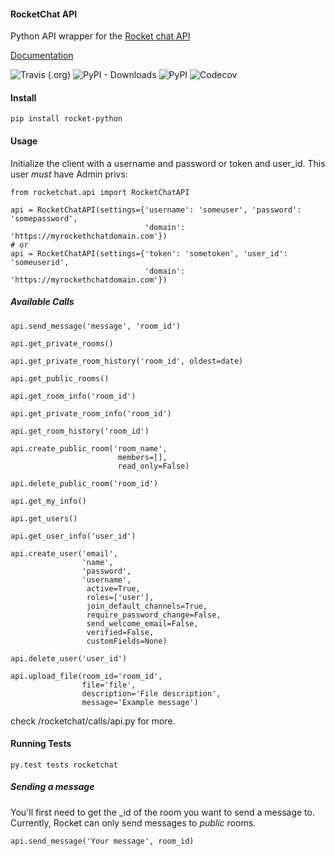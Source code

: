 #### RocketChat API

Python API wrapper for the [Rocket chat API](https://rocket.chat/docs/developer-guides/rest-api)

[Documentation](http://docs.rocket-python.com)

![Travis (.org)](https://img.shields.io/travis/Pipoline/rocket-python)
![PyPI - Downloads](https://img.shields.io/pypi/dm/rocket-python)
![PyPI](https://img.shields.io/pypi/v/rocket-python)
![Codecov](https://img.shields.io/codecov/c/github/Pipoline/rocket-python)

#### Install

    pip install rocket-python

#### Usage

Initialize the client with a username and password or token and user_id.
This user *must* have Admin privs:

    from rocketchat.api import RocketChatAPI

    api = RocketChatAPI(settings={'username': 'someuser', 'password': 'somepassword',
                                  'domain': 'https://myrockethchatdomain.com'})
    # or
    api = RocketChatAPI(settings={'token': 'sometoken', 'user_id': 'someuserid',
                                  'domain': 'https://myrockethchatdomain.com'})

##### Available Calls
    api.send_message('message', 'room_id')
    
    api.get_private_rooms()
    
    api.get_private_room_history('room_id', oldest=date)
    
    api.get_public_rooms()
    
    api.get_room_info('room_id')
    
    api.get_private_room_info('room_id')
    
    api.get_room_history('room_id')
    
    api.create_public_room('room_name', 
                            members=[], 
                            read_only=False)
    
    api.delete_public_room('room_id')
    
    api.get_my_info()
    
    api.get_users()
    
    api.get_user_info('user_id')
    
    api.create_user('email', 
                    'name', 
                    'password', 
                    'username', 
                     active=True, 
                     roles=['user'], 
                     join_default_channels=True, 
                     require_password_change=False, 
                     send_welcome_email=False, 
                     verified=False, 
                     customFields=None)
                    
    api.delete_user('user_id')
    
    api.upload_file(room_id='room_id',
                    file='file',
                    description='File description',
                    message='Example message')

check /rocketchat/calls/api.py for more.

#### Running Tests

    py.test tests rocketchat

##### Sending a message

You'll first need to get the _id of the room you want to send a message to.  Currently, Rocket
can only send messages to *public* rooms.

    api.send_message('Your message', room_id)
